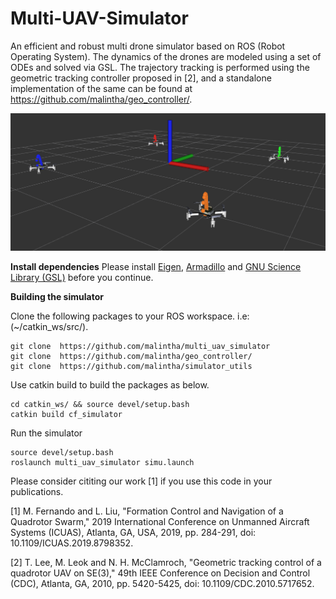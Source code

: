 # Multi-UAV-Simulator

An efficient and robust multi drone simulator based on ROS (Robot Operating System). The dynamics of the drones are modeled using a set of ODEs and solved via GSL. The trajectory tracking is performed using the geometric tracking controller proposed in [2], and a standalone implementation of the same can be found at https://github.com/malintha/geo_controller/.

![Cover Image](https://raw.githubusercontent.com/Malintha/multi_uav_simulator/master/cover.png)

**Install dependencies**
Please install [Eigen](http://eigen.tuxfamily.org/index.php?title=Main_Page), [Armadillo](https://www.uio.no/studier/emner/matnat/fys/FYS4411/v13/guides/installing-armadillo/) and [GNU Science Library (GSL)](https://www.gnu.org/software/gsl/) before you continue.

**Building the simulator**

Clone the following packages to your ROS workspace. i.e: (~/catkin_ws/src/). 

    git clone  https://github.com/malintha/multi_uav_simulator
    git clone  https://github.com/malintha/geo_controller/
    git clone  https://github.com/malintha/simulator_utils
    
Use catkin build to build the packages as below.
    
    cd catkin_ws/ && source devel/setup.bash
    catkin build cf_simulator

Run the simulator

    source devel/setup.bash
    roslaunch multi_uav_simulator simu.launch

Please consider cititing our work [1] if you use this code in your publications.

[1] M. Fernando and L. Liu, "Formation Control and Navigation of a Quadrotor Swarm," 2019 International Conference on Unmanned Aircraft Systems (ICUAS), Atlanta, GA, USA, 2019, pp. 284-291, doi: 10.1109/ICUAS.2019.8798352.

[2] T. Lee, M. Leok and N. H. McClamroch, "Geometric tracking control of a quadrotor UAV on SE(3)," 49th IEEE Conference on Decision and Control (CDC), Atlanta, GA, 2010, pp. 5420-5425, doi: 10.1109/CDC.2010.5717652.